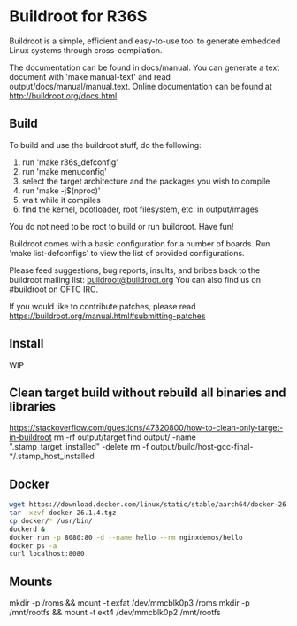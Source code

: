 # Buildroot for R36S
Buildroot is a simple, efficient and easy-to-use tool to generate embedded
Linux systems through cross-compilation.

The documentation can be found in docs/manual. You can generate a text
document with 'make manual-text' and read output/docs/manual/manual.text.
Online documentation can be found at http://buildroot.org/docs.html

## Build

To build and use the buildroot stuff, do the following:

1) run 'make r36s_defconfig'
2) run 'make menuconfig'
3) select the target architecture and the packages you wish to compile
4) run 'make -j$(nproc)'
5) wait while it compiles
6) find the kernel, bootloader, root filesystem, etc. in output/images

You do not need to be root to build or run buildroot.  Have fun!

Buildroot comes with a basic configuration for a number of boards. Run
'make list-defconfigs' to view the list of provided configurations.

Please feed suggestions, bug reports, insults, and bribes back to the
buildroot mailing list: buildroot@buildroot.org
You can also find us on #buildroot on OFTC IRC.

If you would like to contribute patches, please read
https://buildroot.org/manual.html#submitting-patches

## Install

WIP


## Clean target build without rebuild all binaries and libraries
https://stackoverflow.com/questions/47320800/how-to-clean-only-target-in-buildroot
rm -rf output/target
find output/ -name ".stamp_target_installed" -delete
rm -f output/build/host-gcc-final-*/.stamp_host_installed

## Docker
```bash
wget https://download.docker.com/linux/static/stable/aarch64/docker-26.1.4.tgz
tar -xzvf docker-26.1.4.tgz
cp docker/* /usr/bin/
dockerd &
docker run -p 8080:80 -d --name hello --rm nginxdemos/hello
docker ps -a
curl localhost:8080
```

## Mounts
mkdir -p /roms && mount -t exfat /dev/mmcblk0p3 /roms
mkdir -p /mnt/rootfs && mount -t ext4 /dev/mmcblk0p2 /mnt/rootfs
